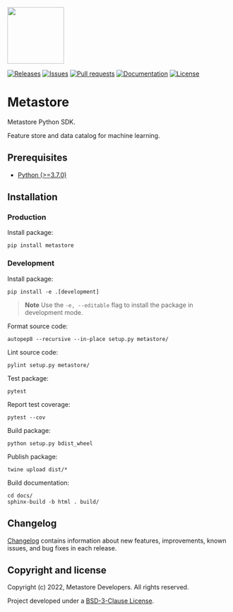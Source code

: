 <p align="left">
    <a href="https://github.com/metastore-developers/metastore" title="Metastore">
        <img src="docs/_static/images/logo.svg" width="128px"/>
    </a>
</p>

[![Releases](https://img.shields.io/github/v/release/metastore-developers/metastore?color=blue)](https://github.com/metastore-developers/metastore/releases)
[![Issues](https://img.shields.io/github/issues/metastore-developers/metastore?color=blue)](https://github.com/metastore-developers/metastore/issues)
[![Pull requests](https://img.shields.io/github/issues-pr/metastore-developers/metastore?color=blue)](https://github.com/metastore-developers/metastore/pulls)
[![Documentation](https://img.shields.io/badge/docs-latest-blue.svg)](https://metastore.readthedocs.io)
[![License](https://img.shields.io/pypi/l/metastore?color=blue)](LICENSE.md)

# Metastore

Metastore Python SDK.

Feature store and data catalog for machine learning.

## Prerequisites

* [Python (>=3.7.0)](https://www.python.org)

## Installation

### Production

Install package:

```
pip install metastore
```

### Development

Install package:

```
pip install -e .[development]
```

> **Note** Use the `-e, --editable` flag to install the package in development mode.

Format source code:

```
autopep8 --recursive --in-place setup.py metastore/
```

Lint source code:

```
pylint setup.py metastore/
```

Test package:

```
pytest
```

Report test coverage:

```
pytest --cov
```

Build package:

```
python setup.py bdist_wheel
```

Publish package:

```
twine upload dist/*
```

Build documentation:

```
cd docs/
sphinx-build -b html . build/
```

## Changelog

[Changelog](CHANGELOG.md) contains information about new features, improvements, known issues, and bug fixes in each release.

## Copyright and license

Copyright (c) 2022, Metastore Developers. All rights reserved.

Project developed under a [BSD-3-Clause License](LICENSE.md).
